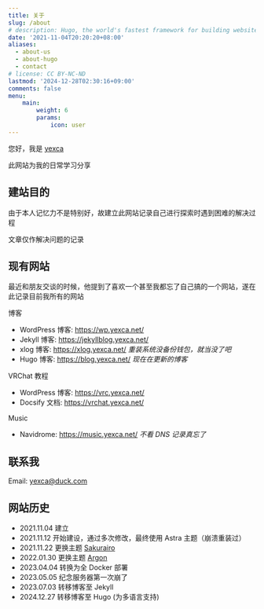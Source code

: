 ```yaml
---
title: 关于
slug: /about
# description: Hugo, the world's fastest framework for building websites
date: '2021-11-04T20:20:20+08:00'
aliases:
  - about-us
  - about-hugo
  - contact
# license: CC BY-NC-ND
lastmod: '2024-12-28T02:30:16+09:00'
comments: false
menu:
    main: 
        weight: 6
        params:
            icon: user
---
```


您好，我是 [yexca](https://lit.link/yexca)

此网站为我的日常学习分享

## 建站目的

由于本人记忆力不是特别好，故建立此网站记录自己进行探索时遇到困难的解决过程

文章仅作解决问题的记录

## 现有网站

最近和朋友交谈的时候，他提到了喜欢一个甚至我都忘了自己搞的一个网站，遂在此记录目前我所有的网站

博客

* WordPress 博客: <https://wp.yexca.net/> 
* Jekyll 博客: <https://jekyllblog.yexca.net/>
* xlog 博客: <https://xlog.yexca.net/> *重装系统没备份钱包，就当没了吧*
* Hugo 博客: <https://blog.yexca.net/> *现在在更新的博客*

VRChat 教程

* WordPress 博客: <https://vrc.yexca.net/>
* Docsify 文档: <https://vrchat.yexca.net/>

Music

* Navidrome: <https://music.yexca.net/> *不看 DNS 记录真忘了*

## 联系我

Email: <yexca@duck.com>

## 网站历史

- 2021.11.04 建立
- 2021.11.12 开始建设，通过多次修改，最终使用 Astra 主题（崩溃重装过）
- 2021.11.22 更换主题 [Sakurairo](https://iro.tw/)
- 2022.01.30 更换主题 [Argon](https://github.com/solstice23/argon-theme)
- 2023.04.04 转换为全 Docker 部署
- 2023.05.05 纪念服务器第一次崩了
- 2023.07.03 转移博客至 Jekyll
- 2024.12.27 转移博客至 Hugo (为多语言支持)